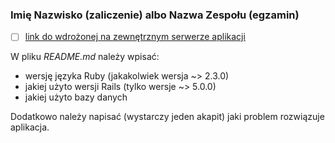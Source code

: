 ### Imię Nazwisko (zaliczenie) albo Nazwa Zespołu (egzamin)

- [ ] [link do wdrożonej na zewnętrznym serwerze aplikacji](/)

W pliku _README.md_ należy wpisać:

* wersję języka Ruby (jakakolwiek wersja ~> 2.3.0)
* jakiej użyto wersji Rails (tylko wersje ~> 5.0.0)
* jakiej użyto bazy danych

Dodatkowo należy napisać (wystarczy jeden akapit) jaki problem rozwiązuje aplikacja.

